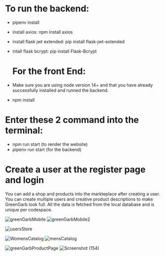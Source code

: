 # To run the backend:
-  pipenv install
- install axios: npm install axios
- install flask jwt extended: pip install flask-jwt-extended
- intall flask bcrypt: pip install Flask-Bcrypt

  # For the front End:
- Make sure you are using node version 14+ and that you have already successfully installed and runned the backend.
- npm install

# Enter these 2 command into the terminal:
- npm run start (to render the website)
- pipenv run start (for the backend)

# Create a user at the register page and login
You can add a shop and products into the markteplace after creating a user. You can create multiple users and creative product descriptions to make GreenGarb look full.
All the data is fetched from the local database and is unique per codespace.


![greenGarbMobile](https://github.com/4GeeksAcademy/GreenGarb/assets/39809411/fb6feb6c-6de5-4c52-bc4c-49593749b72a)  ![greenGarbMobile2](https://github.com/4GeeksAcademy/GreenGarb/assets/39809411/efe79668-6f3a-4568-8ee3-77dfbc6e8f74)

![usersStore](https://github.com/Yvv1214/GreenGarb/assets/39809411/7cbfaead-d31b-4fdf-a1cc-e2658a944e10)


![WomensCatalog](https://github.com/Yvv1214/GreenGarb/assets/39809411/e1e581c9-b9c3-48c4-a917-2d58cf4b180d)  ![mensCatalog](https://github.com/Yvv1214/GreenGarb/assets/39809411/d18c6aa6-1995-4e68-8c7c-ba111246201a)



![greenGarbProductPage](https://github.com/4GeeksAcademy/GreenGarb/assets/39809411/a232f4c5-c512-47a7-975d-417c6457e20f) ![Screenshot (154)](https://github.com/4GeeksAcademy/GreenGarb/assets/39809411/bfe16f9f-a36a-4617-9423-a29ea3e03787)

